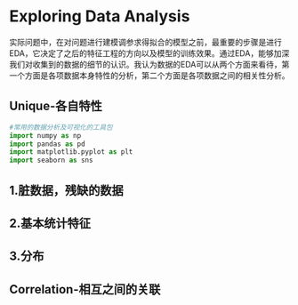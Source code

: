 # Exploring Data Analysis

实际问题中，在对问题进行建模调参求得拟合的模型之前，最重要的步骤是进行EDA，它决定了之后的特征工程的方向以及模型的训练效果。通过EDA，能够加深我们对收集到的数据的细节的认识。我认为数据的EDA可以从两个方面来看待，第一个方面是各项数据本身特性的分析，第二个方面是各项数据之间的相关性分析。

## Unique-各自特性

```python
#常用的数据分析及可视化的工具包
import numpy as np
import pandas as pd
import matplotlib.pyplot as plt
import seaborn as sns
```

## 1.脏数据，残缺的数据


## 2.基本统计特征

## 3.分布

## Correlation-相互之间的关联
